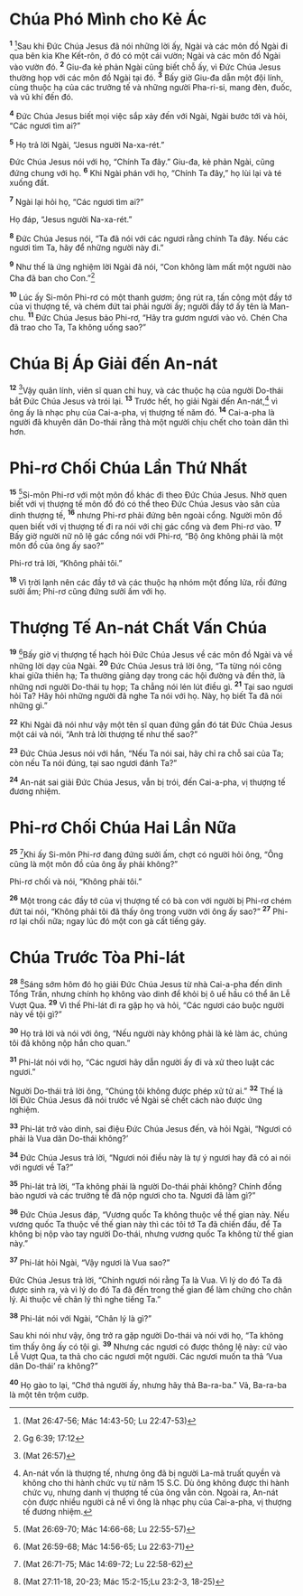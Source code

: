 # Chúa Phó Mình cho Kẻ Ác
<sup><b>1</b></sup> [^1*]Sau khi Ðức Chúa Jesus đã nói những lời ấy, Ngài và các môn đồ Ngài đi qua bên kia Khe Kết-rôn, ở đó có một cái vườn; Ngài và các môn đồ Ngài vào vườn đó. <sup><b>2</b></sup> Giu-đa kẻ phản Ngài cũng biết chỗ ấy, vì Ðức Chúa Jesus thường họp với các môn đồ Ngài tại đó. <sup><b>3</b></sup> Bấy giờ Giu-đa dẫn một đội lính, cùng thuộc hạ của các trưởng tế và những người Pha-ri-si, mang đèn, đuốc, và vũ khí đến đó.

<sup><b>4</b></sup> Ðức Chúa Jesus biết mọi việc sắp xảy đến với Ngài, Ngài bước tới và hỏi, “Các ngươi tìm ai?”

<sup><b>5</b></sup> Họ trả lời Ngài, “Jesus người Na-xa-rét.”

Ðức Chúa Jesus nói với họ, “Chính Ta đây.” Giu-đa, kẻ phản Ngài, cũng đứng chung với họ. <sup><b>6</b></sup> Khi Ngài phán với họ, “Chính Ta đây,” họ lùi lại và té xuống đất.

<sup><b>7</b></sup> Ngài lại hỏi họ, “Các ngươi tìm ai?”

Họ đáp, “Jesus người Na-xa-rét.”

<sup><b>8</b></sup> Ðức Chúa Jesus nói, “Ta đã nói với các ngươi rằng chính Ta đây. Nếu các ngươi tìm Ta, hãy để những người này đi.”

<sup><b>9</b></sup> Như thế là ứng nghiệm lời Ngài đã nói, “Con không làm mất một người nào Cha đã ban cho Con.”[^2*]

<sup><b>10</b></sup> Lúc ấy Si-môn Phi-rơ có một thanh gươm; ông rút ra, tấn công một đầy tớ của vị thượng tế, và chém đứt tai phải người ấy; người đầy tớ ấy tên là Man-chu. <sup><b>11</b></sup> Ðức Chúa Jesus bảo Phi-rơ, “Hãy tra gươm ngươi vào vỏ. Chén Cha đã trao cho Ta, Ta không uống sao?”

# Chúa Bị Áp Giải đến An-nát
<sup><b>12</b></sup> [^3*]Vậy quân lính, viên sĩ quan chỉ huy, và các thuộc hạ của người Do-thái bắt Ðức Chúa Jesus và trói lại. <sup><b>13</b></sup> Trước hết, họ giải Ngài đến An-nát,[^1] vì ông ấy là nhạc phụ của Cai-a-pha, vị thượng tế năm đó. <sup><b>14</b></sup> Cai-a-pha là người đã khuyên dân Do-thái rằng thà một người chịu chết cho toàn dân thì hơn.

# Phi-rơ Chối Chúa Lần Thứ Nhất
<sup><b>15</b></sup> [^4*]Si-môn Phi-rơ với một môn đồ khác đi theo Ðức Chúa Jesus. Nhờ quen biết với vị thượng tế môn đồ đó có thể theo Ðức Chúa Jesus vào sân của dinh thượng tế, <sup><b>16</b></sup> nhưng Phi-rơ phải đứng bên ngoài cổng. Người môn đồ quen biết với vị thượng tế đi ra nói với chị gác cổng và đem Phi-rơ vào. <sup><b>17</b></sup> Bấy giờ người nữ nô lệ gác cổng nói với Phi-rơ, “Bộ ông không phải là một môn đồ của ông ấy sao?”

Phi-rơ trả lời, “Không phải tôi.”

<sup><b>18</b></sup> Vì trời lạnh nên các đầy tớ và các thuộc hạ nhóm một đống lửa, rồi đứng sưởi ấm; Phi-rơ cũng đứng sưởi ấm với họ.

# Thượng Tế An-nát Chất Vấn Chúa
<sup><b>19</b></sup> [^5*]Bấy giờ vị thượng tế hạch hỏi Ðức Chúa Jesus về các môn đồ Ngài và về những lời dạy của Ngài. <sup><b>20</b></sup> Ðức Chúa Jesus trả lời ông, “Ta từng nói công khai giữa thiên hạ; Ta thường giảng dạy trong các hội đường và đền thờ, là những nơi người Do-thái tụ họp; Ta chẳng nói lén lút điều gì. <sup><b>21</b></sup> Tại sao ngươi hỏi Ta? Hãy hỏi những người đã nghe Ta nói với họ. Này, họ biết Ta đã nói những gì.”

<sup><b>22</b></sup> Khi Ngài đã nói như vậy một tên sĩ quan đứng gần đó tát Ðức Chúa Jesus một cái và nói, “Anh trả lời thượng tế như thế sao?”

<sup><b>23</b></sup> Ðức Chúa Jesus nói với hắn, “Nếu Ta nói sai, hãy chỉ ra chỗ sai của Ta; còn nếu Ta nói đúng, tại sao ngươi đánh Ta?”

<sup><b>24</b></sup> An-nát sai giải Ðức Chúa Jesus, vẫn bị trói, đến Cai-a-pha, vị thượng tế đương nhiệm.

# Phi-rơ Chối Chúa Hai Lần Nữa
<sup><b>25</b></sup> [^6*]Khi ấy Si-môn Phi-rơ đang đứng sưởi ấm, chợt có người hỏi ông, “Ông cũng là một môn đồ của ông ấy phải không?”

Phi-rơ chối và nói, “Không phải tôi.”

<sup><b>26</b></sup> Một trong các đầy tớ của vị thượng tế có bà con với người bị Phi-rơ chém đứt tai nói, “Không phải tôi đã thấy ông trong vườn với ông ấy sao?” <sup><b>27</b></sup> Phi-rơ lại chối nữa; ngay lúc đó một con gà cất tiếng gáy.

# Chúa Trước Tòa Phi-lát
<sup><b>28</b></sup> [^7*]Sáng sớm hôm đó họ giải Ðức Chúa Jesus từ nhà Cai-a-pha đến dinh Tổng Trấn, nhưng chính họ không vào dinh để khỏi bị ô uế hầu có thể ăn Lễ Vượt Qua. <sup><b>29</b></sup> Vì thế Phi-lát đi ra gặp họ và hỏi, “Các ngươi cáo buộc người này về tội gì?”

<sup><b>30</b></sup> Họ trả lời và nói với ông, “Nếu người này không phải là kẻ làm ác, chúng tôi đã không nộp hắn cho quan.”

<sup><b>31</b></sup> Phi-lát nói với họ, “Các ngươi hãy dẫn người ấy đi và xử theo luật các ngươi.”

Người Do-thái trả lời ông, “Chúng tôi không được phép xử tử ai.” <sup><b>32</b></sup> Thế là lời Ðức Chúa Jesus đã nói trước về Ngài sẽ chết cách nào được ứng nghiệm.

<sup><b>33</b></sup> Phi-lát trở vào dinh, sai điệu Ðức Chúa Jesus đến, và hỏi Ngài, “Ngươi có phải là Vua dân Do-thái không?’

<sup><b>34</b></sup> Ðức Chúa Jesus trả lời, “Ngươi nói điều này là tự ý ngươi hay đã có ai nói với ngươi về Ta?”

<sup><b>35</b></sup> Phi-lát trả lời, “Ta không phải là người Do-thái phải không? Chính đồng bào ngươi và các trưởng tế đã nộp ngươi cho ta. Ngươi đã làm gì?”

<sup><b>36</b></sup> Ðức Chúa Jesus đáp, “Vương quốc Ta không thuộc về thế gian này. Nếu vương quốc Ta thuộc về thế gian này thì các tôi tớ Ta đã chiến đấu, để Ta không bị nộp vào tay người Do-thái, nhưng vương quốc Ta không từ thế gian này.”

<sup><b>37</b></sup> Phi-lát hỏi Ngài, “Vậy ngươi là Vua sao?”

Ðức Chúa Jesus trả lời, “Chính ngươi nói rằng Ta là Vua. Vì lý do đó Ta đã được sinh ra, và vì lý do đó Ta đã đến trong thế gian để làm chứng cho chân lý. Ai thuộc về chân lý thì nghe tiếng Ta.”

<sup><b>38</b></sup> Phi-lát nói với Ngài, “Chân lý là gì?”

Sau khi nói như vậy, ông trở ra gặp người Do-thái và nói với họ, “Ta không tìm thấy ông ấy có tội gì. <sup><b>39</b></sup> Nhưng các ngươi có được thông lệ này: cứ vào Lễ Vượt Qua, ta thả cho các ngươi một người. Các ngươi muốn ta thả ‘Vua dân Do-thái’ ra không?”

<sup><b>40</b></sup> Họ gào to lại, “Chớ thả người ấy, nhưng hãy thả Ba-ra-ba.” Vả, Ba-ra-ba là một tên trộm cướp.

[^1]: An-nát vốn là thượng tế, nhưng ông đã bị người La-mã truất quyền và không cho thi hành chức vụ từ năm 15 S.C. Dù ông không được thi hành chức vụ, nhưng danh vị thượng tế của ông vẫn còn. Ngoài ra, An-nát còn được nhiều người cả nể vì ông là nhạc phụ của Cai-a-pha, vị thượng tế đương nhiệm.
[^1*]: (Mat 26:47-56; Mác 14:43-50; Lu 22:47-53)
[^2*]: Gg 6:39; 17:12
[^3*]: (Mat 26:57)
[^4*]: (Mat 26:69-70; Mác 14:66-68; Lu 22:55-57)
[^5*]: (Mat 26:59-68; Mác 14:56-65; Lu 22:63-71)
[^6*]: (Mat 26:71-75; Mác 14:69-72; Lu 22:58-62)
[^7*]: (Mat 27:11-18, 20-23; Mác 15:2-15;Lu 23:2-3, 18-25)
